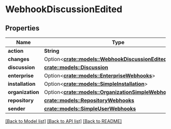 # WebhookDiscussionEdited

## Properties

Name | Type | Description | Notes
------------ | ------------- | ------------- | -------------
**action** | **String** |  | 
**changes** | Option<[**crate::models::WebhookDiscussionEditedChanges**](webhook_discussion_edited_changes.md)> |  | [optional]
**discussion** | [**crate::models::Discussion**](discussion.md) |  | 
**enterprise** | Option<[**crate::models::EnterpriseWebhooks**](enterprise-webhooks.md)> |  | [optional]
**installation** | Option<[**crate::models::SimpleInstallation**](simple-installation.md)> |  | [optional]
**organization** | Option<[**crate::models::OrganizationSimpleWebhooks**](organization-simple-webhooks.md)> |  | [optional]
**repository** | [**crate::models::RepositoryWebhooks**](repository-webhooks.md) |  | 
**sender** | [**crate::models::SimpleUserWebhooks**](simple-user-webhooks.md) |  | 

[[Back to Model list]](../README.md#documentation-for-models) [[Back to API list]](../README.md#documentation-for-api-endpoints) [[Back to README]](../README.md)


